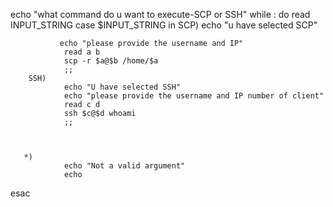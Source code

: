 echo "what command do u want to execute-SCP or SSH"
while :
do
read INPUT_STRING
case $INPUT_STRING in
        SCP)
                echo "u have selected SCP"



               echo "please provide the username and IP"
                read a b
                scp -r $a@$b /home/$a
                ;;
        SSH)
                echo "U have selected SSH"
                echo "please provide the username and IP number of client"
                read c d
                ssh $c@$d whoami
                ;;



       *)
                echo "Not a valid argument"
                echo
esac
